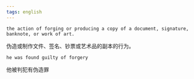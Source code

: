 ```yaml
---
tags: english
---
```


```
the action of forging or producing a copy of a document, signature, banknote, or work of art.
```
伪造或制作文件、签名、钞票或艺术品的副本的行为。

```
he was found guilty of forgery
```
他被判犯有伪造罪